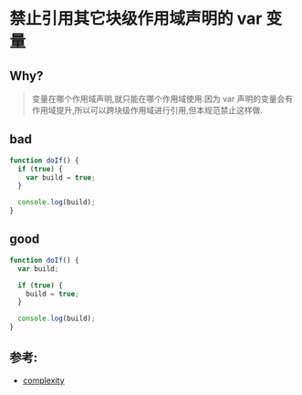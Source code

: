 # 禁止引用其它块级作用域声明的 var 变量

## Why?

> 变量在哪个作用域声明,就只能在哪个作用域使用.因为 var 声明的变量会有作用域提升,所以可以跨块级作用域进行引用,但本规范禁止这样做.

## bad

```js
function doIf() {
  if (true) {
    var build = true;
  }

  console.log(build);
}
```

## good

```js
function doIf() {
  var build;

  if (true) {
    build = true;
  }

  console.log(build);
}
```

## 参考:

- [complexity](https://eslint.org/docs/rules/complexity)
